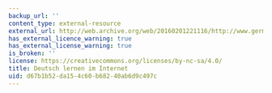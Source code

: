 ```yaml
---
backup_url: ''
content_type: external-resource
external_url: http://web.archive.org/web/20160201221116/http://www.germanprofessor.org/
has_external_licence_warning: true
has_external_license_warning: true
is_broken: ''
license: https://creativecommons.org/licenses/by-nc-sa/4.0/
title: Deutsch lernen im Internet
uid: d67b1b52-da15-4c60-b682-40ab6d9c497c
---
```

